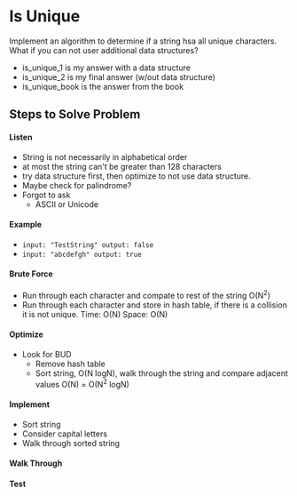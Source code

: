 # Is Unique

Implement an algorithm to determine if a string hsa all unique characters. What if you can not user additional data
structures?

- is_unique_1 is my answer with a data structure
- is_unique_2 is my final answer (w/out data structure)
- is_unique_book is the answer from the book


## Steps to Solve Problem
#### Listen
- String is not necessarily in alphabetical order
- at most the string can't be greater than 128 characters
- try data structure first, then optimize to not use data structure.
- Maybe check for palindrome?
- Forgot to ask
  - ASCII or Unicode

#### Example
- `input: "TestString" output: false`
- `input: "abcdefgh" output: true`

#### Brute Force
- Run through each character and compate to rest of the string O(N<sup>2</sup>)
- Run through each character and store in hash table, if there is a collision it is not unique. Time: O(N) Space: O(N)

#### Optimize
- Look for BUD
  - Remove hash table
  - Sort string, O(N logN), walk through the string and compare adjacent values O(N) = O(N<sup>2</sup> logN)

#### Implement
- Sort string
- Consider capital letters
- Walk through sorted string

#### Walk Through
#### Test

